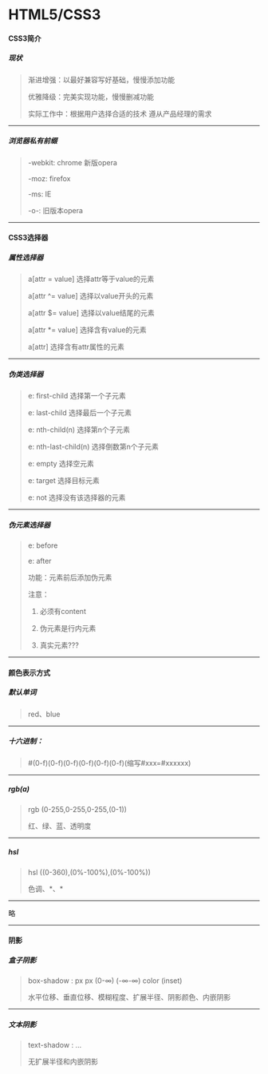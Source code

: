 # HTML5/CSS3



#### CSS3简介

##### 现状

> 渐进增强：以最好兼容写好基础，慢慢添加功能
>
> 优雅降级：完美实现功能，慢慢删减功能
>
> 实际工作中：根据用户选择合适的技术 遵从产品经理的需求

---

##### 浏览器私有前缀

> -webkit: chrome 新版opera
>
> -moz: firefox
>
> -ms: IE
>
> -o-: 旧版本opera



---



#### CSS3选择器



##### 属性选择器

> a[attr = value] 		选择attr等于value的元素
>
> a[attr ^= value]	选择以value开头的元素
>
> a[attr $= value]	选择以value结尾的元素
>
> a[attr *= value]	选择含有value的元素
>
> a[attr]			选择含有attr属性的元素 

---

##### 伪类选择器

> e: first-child		选择第一个子元素
>
> e: last-child		选择最后一个子元素
>
> e: nth-child(n)		选择第n个子元素
>
> e: nth-last-child(n)	选择倒数第n个子元素
>
> e: empty 			选择空元素
>
> e: target			选择目标元素
>
> e: not			选择没有该选择器的元素 

---

##### 伪元素选择器

> e: before
>
> e: after
>
> 功能：元素前后添加伪元素
>
> 注意：
>
> 1. 必须有content	
>
> 2. 伪元素是行内元素	
> 3. 真实元素??? 

---

####  

#### 颜色表示方式



##### 默认单词	

> red、blue

---

##### 十六进制：	

>  \#(0-f)(0-f)(0-f)(0-f)(0-f)(0-f)(缩写\#xxx=\#xxxxxx)

---

##### rgb(a)		

> rgb (0-255,0-255,0-255,(0-1))
>
> 红、绿、蓝、透明度

---

##### hsl		

> hsl ((0-360),(0%-100%),(0%-100%))
>
> 色调、\*、\*

---

略 	

---



#### 阴影



##### 盒子阴影

> box-shadow : px px (0-∞) (-∞-∞) color (inset)
>
> 水平位移、垂直位移、模糊程度、扩展半径、阴影颜色、内嵌阴影

---

##### 文本阴影

> text-shadow : ...
>
> 无扩展半径和内嵌阴影

